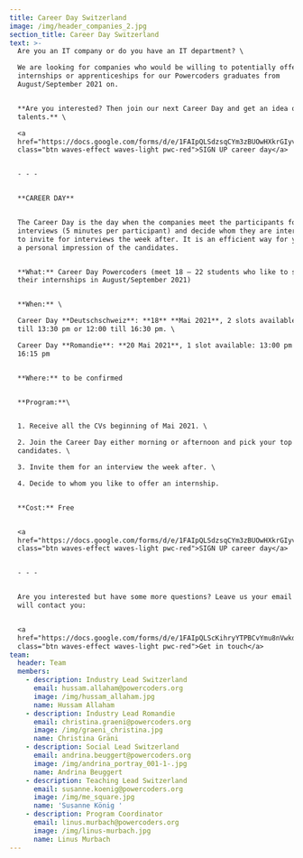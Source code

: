 ```yaml
---
title: Career Day Switzerland
image: /img/header_companies_2.jpg
section_title: Career Day Switzerland
text: >-
  Are you an IT company or do you have an IT department? \

  We are looking for companies who would be willing to potentially offer
  internships or apprenticeships for our Powercoders graduates from
  August/September 2021 on. 


  **Are you interested? Then join our next Career Day and get an idea of our IT
  talents.** \

  <a
  href="https://docs.google.com/forms/d/e/1FAIpQLSdzsqCYm3zBUOwHXkrGIyv7hAKKUCg4uy7vuaVsot-CuGaXBQ/viewform"
  class="btn waves-effect waves-light pwc-red">SIGN UP career day</a>


  - - -


  **CAREER DAY** 


  The Career Day is the day when the companies meet the participants for speed
  interviews (5 minutes per participant) and decide whom they are interested in
  to invite for interviews the week after. It is an efficient way for you to get
  a personal impression of the candidates.


  **What:** Career Day Powercoders (meet 18 – 22 students who like to start
  their internships in August/September 2021)


  **When:** \

  Career Day **Deutschschweiz**: **18** **Mai 2021**, 2 slots available: 9:00 am
  till 13:30 pm or 12:00 till 16:30 pm. \

  Career Day **Romandie**: **20 Mai 2021**, 1 slot available: 13:00 pm till
  16:15 pm


  **Where:** to be confirmed


  **Program:**\


  1. Receive all the CVs beginning of Mai 2021. \

  2. Join the Career Day either morning or afternoon and pick your top
  candidates. \

  3. Invite them for an interview the week after. \

  4. Decide to whom you like to offer an internship.


  **Cost:** Free


  <a
  href="https://docs.google.com/forms/d/e/1FAIpQLSdzsqCYm3zBUOwHXkrGIyv7hAKKUCg4uy7vuaVsot-CuGaXBQ/viewform"
  class="btn waves-effect waves-light pwc-red">SIGN UP career day</a>


  - - -


  Are you interested but have some more questions? Leave us your email and we
  will contact you:


  <a
  href="https://docs.google.com/forms/d/e/1FAIpQLScKihryYTPBCvYmu8nVwkdeTbCYN-nC99qUtWbXmVmbd0hFTw/viewform"
  class="btn waves-effect waves-light pwc-red">Get in touch</a>
team:
  header: Team
  members:
    - description: Industry Lead Switzerland
      email: hussam.allaham@powercoders.org
      image: /img/hussam_allaham.jpg
      name: Hussam Allaham
    - description: Industry Lead Romandie
      email: christina.graeni@powercoders.org
      image: /img/graeni_christina.jpg
      name: Christina Gräni
    - description: Social Lead Switzerland
      email: andrina.beuggert@powercoders.org
      image: /img/andrina_portray_001-1-.jpg
      name: Andrina Beuggert
    - description: Teaching Lead Switzerland
      email: susanne.koenig@powercoders.org
      image: /img/me_square.jpg
      name: 'Susanne König '
    - description: Program Coordinator
      email: linus.murbach@powercoders.org
      image: /img/linus-murbach.jpg
      name: Linus Murbach
---
```



